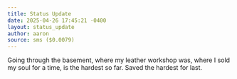 ```yaml
---
title: Status Update
date: 2025-04-26 17:45:21 -0400
layout: status_update
author: aaron
source: sms ($0.0079)
---
```

Going through the basement, where my leather workshop was, where I sold my soul for a time, is the hardest so far. Saved the hardest for last. 
